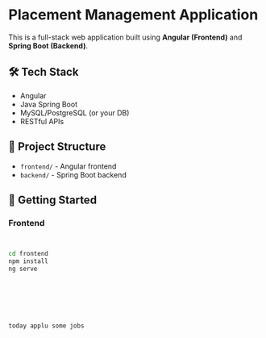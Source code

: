# Placement Management Application

This is a full-stack web application built using **Angular (Frontend)** and **Spring Boot (Backend)**.

## 🛠 Tech Stack
- Angular
- Java Spring Boot
- MySQL/PostgreSQL (or your DB)
- RESTful APIs

## 📂 Project Structure
- `frontend/` - Angular frontend
- `backend/` - Spring Boot backend

## 🚀 Getting Started

### Frontend
```bash


cd frontend
npm install
ng serve







today applu some jobs
